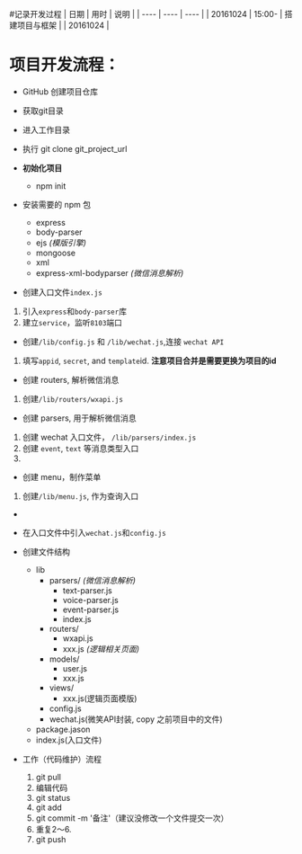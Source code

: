 #记录开发过程
| 日期 | 用时 | 说明 |
| ---- | ---- | ---- |
| 20161024 | 15:00- | 搭建项目与框架 |
| 20161024 |


# 项目开发流程：
- GitHub 创建项目仓库
- 获取git目录
- 进入工作目录
- 执行 git clone git_project_url
- **初始化项目**
  - npm init
- 安装需要的 npm 包
  - express
  - body-parser
  - ejs _(模版引擎)_
  - mongoose
  - xml
  - express-xml-bodyparser _(微信消息解析)_

- 创建入口文件`index.js`
1. 引入`express`和`body-parser`库
1. 建立`service`，监听`8103`端口

- 创建`/lib/config.js` 和 `/lib/wechat.js`,连接 `wechat API`
1. 填写`appid`, `secret`, and `template`id. **注意项目合并是需要更换为项目的id**

- 创建 routers, 解析微信消息
1. 创建`/lib/routers/wxapi.js`

- 创建 parsers, 用于解析微信消息
1. 创建 wechat 入口文件， `/lib/parsers/index.js`
1. 创建 `event`, `text` 等消息类型入口
1.

- 创建 menu，制作菜单
1. 创建`/lib/menu.js`, 作为查询入口

- 






- 在入口文件中引入`wechat.js`和`config.js`

- 创建文件结构
  - lib
    - parsers/ _(微信消息解析)_
      - text-parser.js
      - voice-parser.js
      - event-parser.js
      - index.js
    - routers/
      - wxapi.js
      - xxx.js _(逻辑相关页面)_
    - models/
      - user.js
      - xxx.js
    - views/
      - xxx.js(逻辑页面模版)
    - config.js
    - wechat.js(微笑API封装, copy 之前项目中的文件)
  - package.jason
  - index.js(入口文件)

- 工作（代码维护）流程
  1. git pull
  1. 编辑代码
  1. git status
  1. git add <file> <file2>
  1. git commit -m '备注'（建议没修改一个文件提交一次）
  1. 重复2～6.
  1. git push
